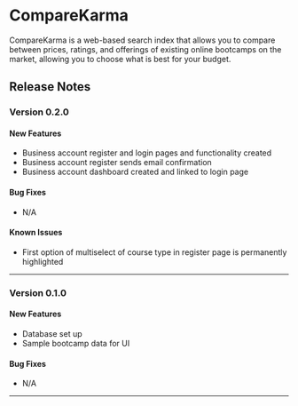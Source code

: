 # CompareKarma
CompareKarma is a web-based search index that allows you to compare between prices, ratings, and offerings of existing online bootcamps on the market, allowing you to choose what is best for your budget.

## Release Notes
### Version 0.2.0

#### New Features
* Business account register and login pages and functionality created
* Business account register sends email confirmation
* Business account dashboard created and linked to login page

#### Bug Fixes
* N/A

#### Known Issues
* First option of multiselect of course type in register page is permanently highlighted
---
### Version 0.1.0

#### New Features
* Database set up
* Sample bootcamp data for UI

#### Bug Fixes
* N/A
---
<!-- 
### Version 0.1.0:
#### New Features
* Feature 1
* feature 2...

#### Bug Fixes
N/A

--- -->
